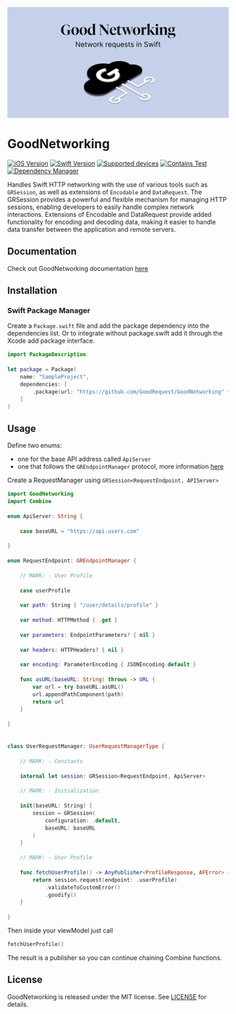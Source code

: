 ![Logo](good-networking.png)

# GoodNetworking

[![iOS Version](https://img.shields.io/badge/iOS_Version->=_12.0-brightgreen?logo=apple&logoColor=green)]() 
[![Swift Version](https://img.shields.io/badge/Swift_Version-5.5-green?logo=swift)](https://docs.swift.org/swift-book/)
[![Supported devices](https://img.shields.io/badge/Supported_Devices-iPhone/iPad-green)]()
[![Contains Test](https://img.shields.io/badge/Tests-YES-blue)]()
[![Dependency Manager](https://img.shields.io/badge/Dependency_Manager-SPM-red)](#swiftpackagemanager)

Handles Swift HTTP networking with the use of various tools such as `GRSession`, as well as extensions of `Encodable` and `DataRequest`. 
The GRSession provides a powerful and flexible mechanism for managing HTTP sessions, enabling developers to easily handle complex network interactions. 
Extensions of Encodable and DataRequest provide added functionality for encoding and decoding data, 
making it easier to handle data transfer between the application and remote servers. 

## Documentation
Check out GoodNetworking documentation [here](https://goodrequest.github.io/GoodNetworking/documentation/goodnetworking/)

## Installation
### Swift Package Manager

Create a `Package.swift` file and add the package dependency into the dependencies list.
Or to integrate without package.swift add it through the Xcode add package interface.

[//]: <> (Don't forget add the version once available.')
```swift
import PackageDescription

let package = Package(
    name: "SampleProject",
    dependencies: [
        .package(url: "https://github.com/GoodRequest/GoodNetworking" from: "addVersion")
    ]
)
```

## Usage

Define two enums: 
- one for the base API address called `ApiServer`
- one that follows the `GREndpointManager` protocol, more information [here](https://goodrequest.github.io/GoodNetworking/documentation/goodnetworking/grendpointmanager/)

Create a RequestManager using `GRSession<RequestEndpoint, APIServer>`

```swift
import GoodNetworking
import Combine

enum ApiServer: String {

    case baseURL = "https://api.users.com"

}

enum RequestEndpoint: GREndpointManager {

    // MARK: - User Profile
    
    case userProfile
    
    var path: String { "/user/details/profile" }
    
    var method: HTTPMethod { .get }
    
    var parameters: EndpointParameters? { nil }
    
    var headers: HTTPHeaders? { nil }
    
    var encoding: ParameterEncoding { JSONEncoding.default }

    func asURL(baseURL: String) throws -> URL {
        var url = try baseURL.asURL()
        url.appendPathComponent(path)
        return url
    }

}


class UserRequestManager: UserRequestManagerType {

    // MARK: - Constants

    internal let session: GRSession<RequestEndpoint, ApiServer>

    // MARK: - Initialization

    init(baseURL: String) {
        session = GRSession(
            configuration: .default,
            baseURL: baseURL
        )
    }

    // MARK: - User Profile

    func fetchUserProfile() -> AnyPublisher<ProfileResponse, AFError> {
        return session.request(endpoint: .userProfile)
            .validateToCustomError()
            .goodify()
    }

}
```
Then inside your viewModel just call
```swift
fetchUserProfile()
```
The result is a publisher so you can continue chaining Combine functions.

## License
GoodNetworking is released under the MIT license. See [LICENSE](LICENSE.md) for details.
